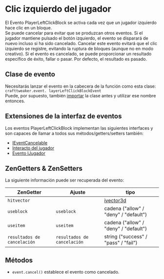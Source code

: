 # Clic izquierdo del jugador

El Evento PlayerLeftClickBlock se activa cada vez que un jugador izquierdo hace clic en un bloque.  
Se puede cancelar para evitar que se produzcan otros eventos. Si el jugador mantiene pulsado el botón izquierdo, el evento se disparará de nuevo incluso si ha sido cancelado. Cancelar este evento evitará que el clic izquierdo se registre, evitando la ruptura de bloques (aunque no en modo creativo). Si el evento es cancelado, se puede proporcionar un resultado específico de éxito, fallar o pasar. Por defecto, el resultado es pasado.

## Clase de evento
Necesitarás lanzar el evento en la cabecera de la función como esta clase:  
`crafttweaker.event. layerLeftClickBlockEvent`  
Puede, por supuesto, también [importar](/AdvancedFunctions/Import/) la clase antes y utilizar ese nombre entonces.

## Extensiones de la interfaz de eventos
Los eventos PlayerLeftClickBlock implementan las siguientes interfaces y son capaces de llamar a todos sus métodos/getters/setters también:

- [IEventCancelable](/Vanilla/Events/Events/IEventCancelable/)
- [Interacto del jugador](/Vanilla/Events/Events/PlayerInteract/)
- [Evento IJugador](/Vanilla/Events/Events/IPlayerEvent/)


## ZenGetters & ZenSetters
La siguiente información puede ser recuperada del evento:

| ZenGetter                   | Ajuste                      | tipo                                   |
| --------------------------- | --------------------------- | -------------------------------------- |
| `hitvector`                 |                             | [ivector3d](/vanilla/world/ivector3d/) |
| `useblock`                  | `useblock`                  | cadena ("allow" / "deny" / "default")  |
| `useitem`                   | `useitem`                   | cadena ("allow" / "deny" / "default")  |
| `resultados de cancelación` | `resultados de cancelación` | string ("success" / "pass" / "fail")   |

## Métodos

- `event.cancel()` establece el evento como cancelado.
